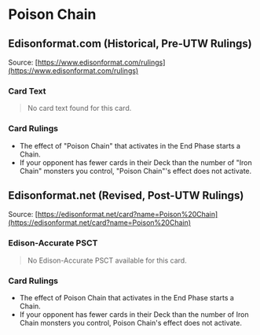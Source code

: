 # Poison Chain

## Edisonformat.com (Historical, Pre-UTW Rulings)

Source: [https://www.edisonformat.com/rulings](https://www.edisonformat.com/rulings)

### Card Text

> No card text found for this card.

### Card Rulings

*   The effect of "Poison Chain" that activates in the End Phase starts a Chain.
*   If your opponent has fewer cards in their Deck than the number of "Iron Chain" monsters you control, "Poison Chain"'s effect does not activate.

## Edisonformat.net (Revised, Post-UTW Rulings)

Source: [https://edisonformat.net/card?name=Poison%20Chain](https://edisonformat.net/card?name=Poison%20Chain)

### Edison-Accurate PSCT

> No Edison-Accurate PSCT available for this card.

### Card Rulings

*   The effect of Poison Chain that activates in the End Phase starts a Chain.
*   If your opponent has fewer cards in their Deck than the number of Iron Chain monsters you control, Poison Chain's effect does not activate.
            